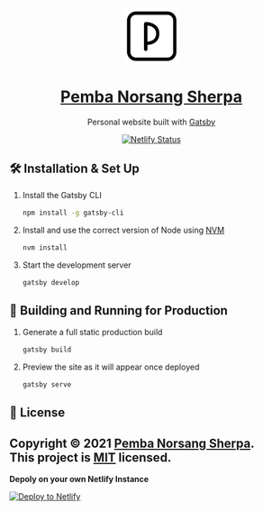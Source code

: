 <p align="center">
 <img alt="Logo" src="https://raw.githubusercontent.com/pemba1s1/pembasherpa/main/static/favicon.ico" width="100" />

 <a href="https://pemba1s1.netlify.app/">
	<h1 align="center" >Pemba Norsang Sherpa</h1>
  </a>
</p>

<p align="center">
  Personal website
  built with <a href="https://www.gatsbyjs.org/" target="_blank">Gatsby</a>

</p>
<div align="center">

  [![Netlify Status](https://api.netlify.com/api/v1/badges/179712b6-9ccb-4b4a-94fa-1a6e940db1e9/deploy-status)](https://app.netlify.com/sites/pemba1s1/deploys)

</div>


## 🛠 Installation & Set Up

1. Install the Gatsby CLI

   ```sh
   npm install -g gatsby-cli
   ```

2. Install and use the correct version of Node using [NVM](https://github.com/nvm-sh/nvm)

   ```sh
   nvm install

3. Start the development server

   ```sh
   gatsby develop
   ```

## 🚀 Building and Running for Production

1. Generate a full static production build

   ```sh
   gatsby build
   ```

1. Preview the site as it will appear once deployed

   ```sh
   gatsby serve
   ```

## 📝 License

Copyright © 2021 [Pemba Norsang Sherpa](https://github.com/pemba1s1).<br />
This project is [MIT](https://github.com/pemba1s1/pembasherpa/blob/main/LICENSE) licensed.
---

**Depoly on your own Netlify Instance**

[![Deploy to Netlify](https://www.netlify.com/img/deploy/button.svg)](https://app.netlify.com/start/deploy?repository=https://github.com/adarshaacharya/adarshaacharya.com.np)